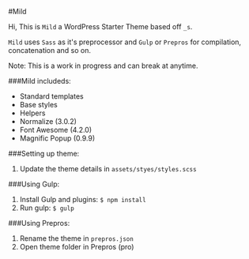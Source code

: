 #Mild

Hi, This is `Mild` a WordPress Starter Theme based off `_s`.

`Mild` uses `Sass` as it's preprocessor and `Gulp` or `Prepros` for compilation, concatenation and so on.

Note: This is a work in progress and can break at anytime. 

###Mild includeds:
* Standard templates
* Base styles
* Helpers
* Normalize (3.0.2)
* Font Awesome (4.2.0)
* Magnific Popup (0.9.9)

###Setting up theme:
1. Update the theme details in `assets/styes/styles.scss`

###Using Gulp:
1. Install Gulp and plugins: `$ npm install`
2. Run gulp: `$ gulp`

###Using Prepros:
1. Rename the theme in `prepros.json`
2. Open theme folder in Prepros (pro)
